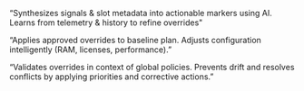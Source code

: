 
“Synthesizes signals & slot metadata into actionable markers using AI. Learns from telemetry & history to refine overrides"


“Applies approved overrides to baseline plan. Adjusts configuration intelligently (RAM, licenses, performance).”


“Validates overrides in context of global policies. Prevents drift and resolves conflicts by applying priorities and corrective actions.”
